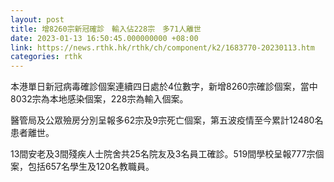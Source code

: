 ```yaml
---
layout: post
title: 增8260宗新冠確診　輸入佔228宗　多71人離世
date: 2023-01-13 16:50:45.000000000 +08:00
link: https://news.rthk.hk/rthk/ch/component/k2/1683770-20230113.htm
categories: rthk
---
```


本港單日新冠病毒確診個案連續四日處於4位數字，新增8260宗確診個案，當中8032宗為本地感染個案，228宗為輸入個案。

醫管局及公眾殮房分別呈報多62宗及9宗死亡個案，第五波疫情至今累計12480名患者離世。

13間安老及3間殘疾人士院舍共25名院友及3名員工確診。519間學校呈報777宗個案，包括657名學生及120名教職員。
